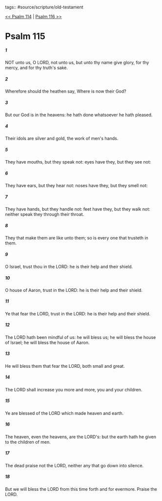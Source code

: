 tags:: #source/scripture/old-testament

[<< Psalm 114](source/scripture/old-testament/19_Psalms/Psalm_114.md) | [Psalm 116 >>](source/scripture/old-testament/19_Psalms/Psalm_116.md)

# Psalm 115

##### 1

NOT unto us, O LORD, not unto us, but unto thy name give glory, for thy mercy, and for thy truth's sake.

##### 2

Wherefore should the heathen say, Where is now their God?

##### 3

But our God is in the heavens: he hath done whatsoever he hath pleased.

##### 4

Their idols are silver and gold, the work of men's hands.

##### 5

They have mouths, but they speak not: eyes have they, but they see not:

##### 6

They have ears, but they hear not: noses have they, but they smell not:

##### 7

They have hands, but they handle not: feet have they, but they walk not: neither speak they through their throat.

##### 8

They that make them are like unto them; so is every one that trusteth in them.

##### 9

O Israel, trust thou in the LORD: he is their help and their shield.

##### 10

O house of Aaron, trust in the LORD: he is their help and their shield.

##### 11

Ye that fear the LORD, trust in the LORD: he is their help and their shield.

##### 12

The LORD hath been mindful of us: he will bless us; he will bless the house of Israel; he will bless the house of Aaron.

##### 13

He will bless them that fear the LORD, both small and great.

##### 14

The LORD shall increase you more and more, you and your children.

##### 15

Ye are blessed of the LORD which made heaven and earth.

##### 16

The heaven, even the heavens, are the LORD's: but the earth hath he given to the children of men.

##### 17

The dead praise not the LORD, neither any that go down into silence.

##### 18

But we will bless the LORD from this time forth and for evermore. Praise the LORD.
